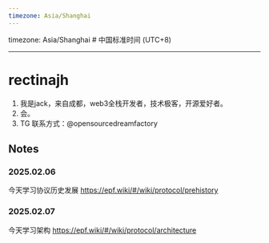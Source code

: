 ```yaml
---
timezone: Asia/Shanghai
---
```


timezone: Asia/Shanghai # 中国标准时间 (UTC+8)

---

# rectinajh

1. 我是jack，来自成都，web3全栈开发者，技术极客，开源爱好者。
2. 会。
3. TG 联系方式：@opensourcedreamfactory

## Notes

<!-- Content_START -->

### 2025.02.06

今天学习协议历史发展
https://epf.wiki/#/wiki/protocol/prehistory

### 2025.02.07

今天学习架构
https://epf.wiki/#/wiki/protocol/architecture

<!-- Content_END -->
